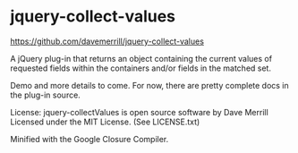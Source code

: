 jquery-collect-values
=====================

https://github.com/davemerrill/jquery-collect-values

A jQuery plug-in that returns an object containing the current values of requested fields within the containers and/or fields in the matched set.

Demo and more details to come. For now, there are pretty complete docs in the plug-in source.

License:
    jquery-collectValues is open source software by Dave Merrill
    Licensed under the MIT License. (See LICENSE.txt)

Minified with the Google Closure Compiler.